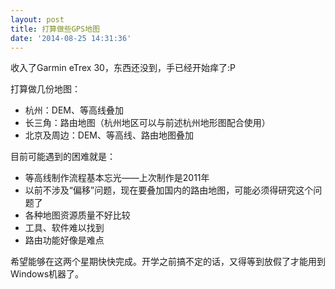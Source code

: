 ```yaml
---
layout: post
title: 打算做些GPS地图
date: '2014-08-25 14:31:36'
---
```


收入了Garmin eTrex 30，东西还没到，手已经开始痒了:P

打算做几份地图：

* 杭州：DEM、等高线叠加
* 长三角：路由地图（杭州地区可以与前述杭州地形图配合使用）
* 北京及周边：DEM、等高线、路由地图叠加

目前可能遇到的困难就是：

* 等高线制作流程基本忘光——上次制作是2011年
* 以前不涉及“偏移”问题，现在要叠加国内的路由地图，可能必须得研究这个问题了
* 各种地图资源质量不好比较
* 工具、软件难以找到
* 路由功能好像是难点

希望能够在这两个星期快快完成。开学之前搞不定的话，又得等到放假了才能用到Windows机器了。